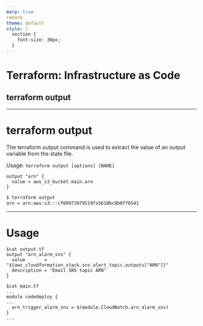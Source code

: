 ```yaml
---
marp: true
remark
theme: default
style: |
  section {
    font-size: 30px;
  }
---
```

# Terraform: Infrastructure as Code 
## terraform output

---
# terraform output

The terraform output command is used to extract the value of an output variable from the state file.

Usage: `terraform output [options] [NAME]`

```
output "arn" {
  value = aws_s3_bucket.main.arn
}
```

```bash
$ terraform output
arn = arn:aws:s3:::cf08973879519fa5610bc8b6ff6541
```

---
# Usage

```
$cat output.tf
output "arn_alarm_sns" {
  value       = "${aws_cloudformation_stack.sns_alert_topic.outputs["ARN"]}"
  description = "Email SNS topic ARN"
}
```

```
$cat main.tf
...
module codedeploy {
...
  arn_trigger_alarm_sns = $(module.CloudWatch.arn_alarm_sns)
}
...
```
